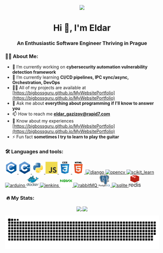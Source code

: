 <div align="center">
  <img height="150" src="https://media0.giphy.com/media/v1.Y2lkPTc5MGI3NjExcnllZDBmaXRmenB1ZnFoYzlxYXRjMnZmdnhxdXVxZDFxMTJmczlnZyZlcD12MV9pbnRlcm5hbF9naWZfYnlfaWQmY3Q9cw/fo0HtwcJzNUcOlRdFc/giphy.gif"  />
</div>

###
<h1 align="center">Hi 👋, I'm Eldar</h1>
<h3 align="center">An Enthusiastic Software Engineer Thriving in Prague</h3>

<h3 align="left">👩‍💻 About Me:</h3>

- 🔭 I’m currently working on **cybersecurity automation vulnerability detection framework**
- 🌱 I’m currently learning **CI/CD pipelines, IPC sync/async, Orchestration, DevOps**
- 👨‍💻 All of my projects are available at [https://bigbossguru.github.io/MyWebsitePortfolio](https://bigbossguru.github.io/MyWebsitePortfolio)
- 💬 Ask me about **everything about programming if I'll know to answer you**
- 📫 How to reach me **eldar_gazizov@rapid7.com**
- 📄 Know about my experiences [https://bigbossguru.github.io/MyWebsitePortfolio](https://bigbossguru.github.io/MyWebsitePortfolio)
- ⚡ Fun fact **sometimes I try to learn to play the guitar**


<h3 align="left">🛠 Languages and tools:</h3>
<p align="left"> <a href="https://www.cprogramming.com/" target="_blank" rel="noreferrer"> <img src="https://raw.githubusercontent.com/devicons/devicon/master/icons/c/c-original.svg" alt="c" width="40" height="40"/> </a>
  <a href="https://www.w3schools.com/cpp/" target="_blank" rel="noreferrer"> <img src="https://raw.githubusercontent.com/devicons/devicon/master/icons/cplusplus/cplusplus-original.svg" alt="cplusplus" width="40" height="40"/> </a>
  <a href="https://www.python.org" target="_blank" rel="noreferrer"> <img src="https://raw.githubusercontent.com/devicons/devicon/master/icons/python/python-original.svg" alt="python" width="40" height="40"/> </a>
  <a href="https://developer.mozilla.org/en-US/docs/Web/JavaScript" target="_blank" rel="noreferrer"> <img src="https://raw.githubusercontent.com/devicons/devicon/master/icons/javascript/javascript-original.svg" alt="javascript" width="40" height="40"/> </a>
  <a href="https://www.w3schools.com/css/" target="_blank" rel="noreferrer"> <img src="https://raw.githubusercontent.com/devicons/devicon/master/icons/css3/css3-original-wordmark.svg" alt="css3" width="40" height="40"/> </a>
  <a href="https://www.w3.org/html/" target="_blank" rel="noreferrer"> <img src="https://raw.githubusercontent.com/devicons/devicon/master/icons/html5/html5-original-wordmark.svg" alt="html5" width="40" height="40"/> </a>
  <a href="https://www.djangoproject.com/" target="_blank" rel="noreferrer"> <img src="https://cdn.worldvectorlogo.com/logos/django.svg" alt="django" width="40" height="40"/> </a>
  <a href="https://opencv.org/" target="_blank" rel="noreferrer"> <img src="https://www.vectorlogo.zone/logos/opencv/opencv-icon.svg" alt="opencv" width="40" height="40"/> </a>
  <a href="https://scikit-learn.org/" target="_blank" rel="noreferrer"> <img src="https://upload.wikimedia.org/wikipedia/commons/0/05/Scikit_learn_logo_small.svg" alt="scikit_learn" width="40" height="40"/> </a>
  <a href="https://www.arduino.cc/" target="_blank" rel="noreferrer"> <img src="https://cdn.worldvectorlogo.com/logos/arduino-1.svg" alt="arduino" width="40" height="40"/> </a>
  <a href="https://www.docker.com/" target="_blank" rel="noreferrer"> <img src="https://raw.githubusercontent.com/devicons/devicon/master/icons/docker/docker-original-wordmark.svg" alt="docker" width="40" height="40"/> </a>
  <a href="https://www.jenkins.io" target="_blank" rel="noreferrer"> <img src="https://www.vectorlogo.zone/logos/jenkins/jenkins-icon.svg" alt="jenkins" width="40" height="40"/> </a>
  <a href="https://www.nginx.com" target="_blank" rel="noreferrer"> <img src="https://raw.githubusercontent.com/devicons/devicon/master/icons/nginx/nginx-original.svg" alt="nginx" width="40" height="40"/> </a>
  <a href="https://www.rabbitmq.com" target="_blank" rel="noreferrer"> <img src="https://www.vectorlogo.zone/logos/rabbitmq/rabbitmq-icon.svg" alt="rabbitMQ" width="40" height="40"/> </a>
  <a href="https://www.postgresql.org" target="_blank" rel="noreferrer"> <img src="https://raw.githubusercontent.com/devicons/devicon/master/icons/postgresql/postgresql-original-wordmark.svg" alt="postgresql" width="40" height="40"/> </a>
  <a href="https://www.sqlite.org/" target="_blank" rel="noreferrer"> <img src="https://www.vectorlogo.zone/logos/sqlite/sqlite-icon.svg" alt="sqlite" width="40" height="40"/> </a>
  <a href="https://redis.io" target="_blank" rel="noreferrer"> <img src="https://raw.githubusercontent.com/devicons/devicon/master/icons/redis/redis-original-wordmark.svg" alt="redis" width="40" height="40"/> </a>
</p>

<h3 align="left">&nbsp;🔥&nbsp;My Stats:</h3>

<div align="center">
  <a href="https://github.com/bigbossguru/github-readme-stats">
    <img height=200 align="center" src="https://github-readme-stats.vercel.app/api?username=bigbossguru&theme=dark&rank_icon=github&bg_color=0d1117&show_icons=true" />
  </a>
  <a href="https://github.com/bigbossguru/convoychat">
    <img height=200 align="center" src="https://github-readme-stats.vercel.app/api/top-langs?username=bigbossguru&layout=compact&langs_count=8&card_width=320&theme=dark&bg_color=0d1117&show_icons=true" />
  </a>
</div>


![Snake game](./github-contribution-grid-snake.svg)
